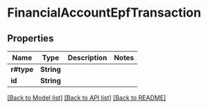 # FinancialAccountEpfTransaction

## Properties

Name | Type | Description | Notes
------------ | ------------- | ------------- | -------------
**r#type** | **String** |  | 
**id** | **String** |  | 

[[Back to Model list]](../README.md#documentation-for-models) [[Back to API list]](../README.md#documentation-for-api-endpoints) [[Back to README]](../README.md)


